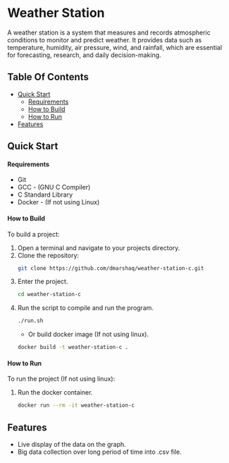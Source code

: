 # Weather Station

A weather station is a system that measures and records atmospheric conditions to monitor and predict weather. It provides data such as temperature, humidity, air pressure, wind, and rainfall, which are essential for forecasting, research, and daily decision-making.

Table Of Contents
-----------------
* [Quick Start](#quick-start)
    * [Requirements](#requirements)
    * [How to Build](#how-to-build)
    * [How to Run](#how-to-run)
* [Features](#features)

Quick Start
-----------------
#### Requirements
* Git
* GCC - (GNU C Compiler)
* C Standard Library
* Docker - (If not using Linux)



#### How to Build
To build a project:

1. Open a terminal and navigate to your projects directory.
2. Clone the repository:
    ```bash
    git clone https://github.com/dmarshaq/weather-station-c.git
    ```
3. Enter the project.
    ```bash
    cd weather-station-c
    ```
4. Run the script to compile and run the program.
   ```bash
   ./run.sh
   ```
   - Or build docker image (If not using linux).
   ```bash
   docker build -t weather-station-c .
   ```
    
#### How to Run
To run the project (If not using linux):

1. Run the docker container.
    ```bash
    docker run --rm -it weather-station-c
    ```


Features
-----------------
- Live display of the data on the graph.
- Big data collection over long period of time into .csv file.
